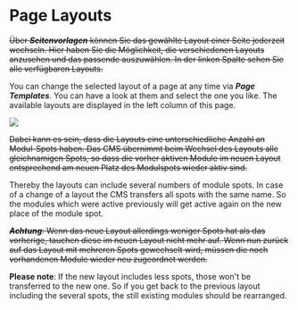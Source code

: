# Page Layouts

~~Über ***Seitenvorlagen*** können Sie das gewählte Layout einer Seite jederzeit wechseln. Hier haben Sie die Möglichkeit, die verschiedenen Layouts anzusehen und das passende auszuwählen. In der linken Spalte sehen Sie alle verfügbaren Layouts.~~

You can change the selected layout of a page at any time via ***Page Templates***. You can have a look at them and select the one you like. The available layouts are displayed in the left column of this page.

![](bild23.png)

~~Dabei kann es sein, dass die Layouts eine unterschiedliche Anzahl an Modul-Spots haben. Das CMS übernimmt beim Wechsel des Layouts alle gleichnamigen Spots, so dass die vorher aktiven Module im neuen Layout entsprechend am neuen Platz des Modulspots wieder aktiv sind.~~

Thereby the layouts can include several numbers of module spots. In case of a change of a layout the CMS transfers all spots with the same name. So the modules which were active previously  will get active again on the new place of the module spot.

~~***Achtung***: Wenn das neue Layout allerdings weniger Spots hat als das vorherige, tauchen diese im neuen Layout nicht mehr auf. Wenn nun zurück auf das Layout mit mehreren Spots gewechselt wird, müssen die noch vorhandenen Module wieder neu zugeordnet werden.~~

**Please note**: If the new layout includes less spots, those won't be transferred to the new one. So if you get back to the previous layout including the several spots, the still existing modules should be rearranged. 

